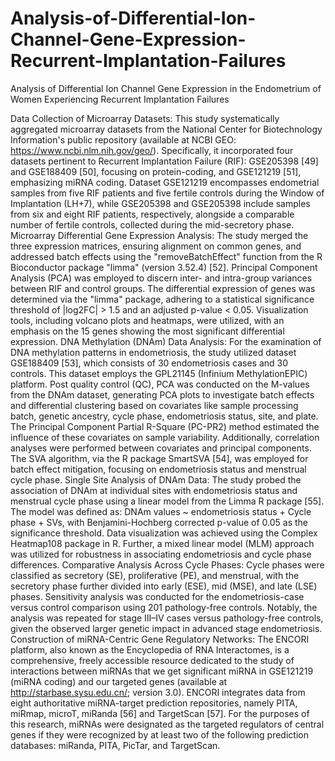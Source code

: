 # Analysis-of-Differential-Ion-Channel-Gene-Expression-Recurrent-Implantation-Failures
Analysis of Differential Ion Channel Gene Expression in the Endometrium of Women Experiencing Recurrent Implantation Failures

Data Collection of Microarray Datasets:
This study systematically aggregated microarray datasets from the National Center for Biotechnology Information's public repository (available at NCBI GEO: https://www.ncbi.nlm.nih.gov/geo/). Specifically, it incorporated four datasets pertinent to Recurrent Implantation Failure (RIF): GSE205398  [49] and GSE188409 [50], focusing on protein-coding, and GSE121219 [51], emphasizing miRNA coding. Dataset GSE121219 encompasses endometrial samples from five RIF patients and five fertile controls during the Window of Implantation (LH+7), while GSE205398 and GSE205398 include samples from six and eight RIF patients, respectively, alongside a comparable number of fertile controls, collected during the mid-secretory phase.
Microarray Differential Gene Expression Analysis:
The study merged the three expression matrices, ensuring alignment on common genes, and addressed batch effects using the "removeBatchEffect" function from the R Bioconductor package "limma" (version 3.52.4) [52]. Principal Component Analysis (PCA) was employed to discern inter- and intra-group variances between RIF and control groups. The differential expression of genes was determined via the "limma" package, adhering to a statistical significance threshold of |log2FC| > 1.5 and an adjusted p-value < 0.05. Visualization tools, including volcano plots and heatmaps, were utilized, with an emphasis on the 15 genes showing the most significant differential expression.
DNA Methylation (DNAm) Data Analysis:
For the examination of DNA methylation patterns in endometriosis, the study utilized dataset GSE188409 [53], which consists of 30 endometriosis cases and 30 controls. This dataset employs the GPL21145 (Infinium MethylationEPIC) platform. Post quality control (QC), PCA was conducted on the M-values from the DNAm dataset, generating PCA plots to investigate batch effects and differential clustering based on covariates like sample processing batch, genetic ancestry, cycle phase, endometriosis status, site, and plate. The Principal Component Partial R-Square (PC-PR2) method estimated the influence of these covariates on sample variability. Additionally, correlation analyses were performed between covariates and principal components. The SVA algorithm, via the R package SmartSVA [54], was employed for batch effect mitigation, focusing on endometriosis status and menstrual cycle phase.
Single Site Analysis of DNAm Data:
The study probed the association of DNAm at individual sites with endometriosis status and menstrual cycle phase using a linear model from the Limma R package [55]. The model was defined as: DNAm values ~ endometriosis status + Cycle phase + SVs, with Benjamini-Hochberg corrected p-value of 0.05 as the significance threshold. Data visualization was achieved using the Complex Heatmap108 package in R. Further, a mixed linear model (MLM) approach was utilized for robustness in associating endometriosis and cycle phase differences.
Comparative Analysis Across Cycle Phases:
Cycle phases were classified as secretory (SE), proliferative (PE), and menstrual, with the secretory phase further divided into early (ESE), mid (MSE), and late (LSE) phases. Sensitivity analysis was conducted for the endometriosis-case versus control comparison using 201 pathology-free controls. Notably, the analysis was repeated for stage III–IV cases versus pathology-free controls, given the observed larger genetic impact in advanced stage endometriosis.
Construction of miRNA-Centric Gene Regulatory Networks:
The ENCORI platform, also known as the Encyclopedia of RNA Interactomes, is a comprehensive, freely accessible resource dedicated to the study of interactions between miRNAs that we get significant miRNA in GSE121219 (miRNA coding) and our targeted genes (available at http://starbase.sysu.edu.cn/; version 3.0). ENCORI integrates data from eight authoritative miRNA-target prediction repositories, namely PITA, miRmap, microT, miRanda [56] and TargetScan [57]. For the purposes of this research, miRNAs were designated as the targeted regulators of central genes if they were recognized by at least two of the following prediction databases: miRanda, PITA, PicTar, and TargetScan.

